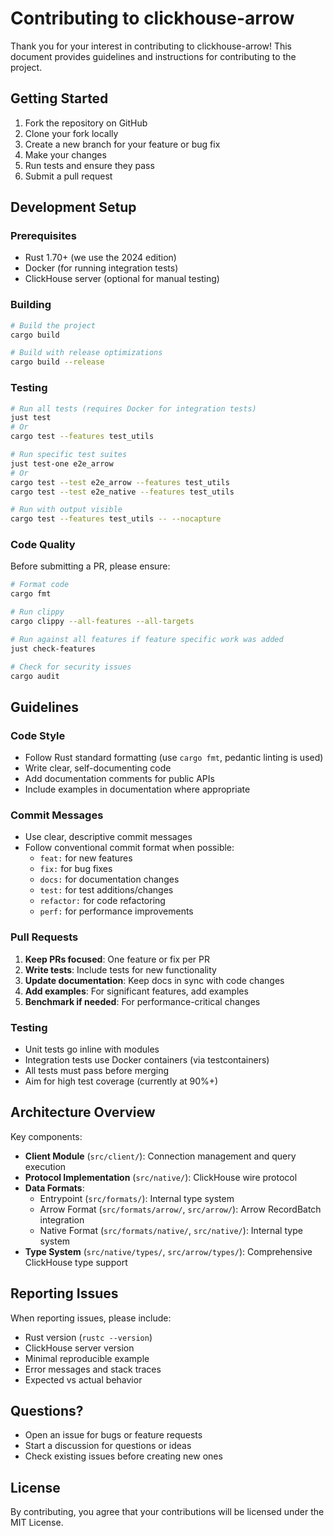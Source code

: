 # Contributing to clickhouse-arrow

Thank you for your interest in contributing to clickhouse-arrow! This document provides guidelines and instructions for contributing to the project.

## Getting Started

1. Fork the repository on GitHub
2. Clone your fork locally
3. Create a new branch for your feature or bug fix
4. Make your changes
5. Run tests and ensure they pass
6. Submit a pull request

## Development Setup

### Prerequisites

- Rust 1.70+ (we use the 2024 edition)
- Docker (for running integration tests)
- ClickHouse server (optional for manual testing)

### Building

```bash
# Build the project
cargo build

# Build with release optimizations
cargo build --release
```

### Testing

```bash
# Run all tests (requires Docker for integration tests)
just test
# Or
cargo test --features test_utils

# Run specific test suites
just test-one e2e_arrow
# Or
cargo test --test e2e_arrow --features test_utils
cargo test --test e2e_native --features test_utils

# Run with output visible
cargo test --features test_utils -- --nocapture
```

### Code Quality

Before submitting a PR, please ensure:

```bash
# Format code
cargo fmt

# Run clippy
cargo clippy --all-features --all-targets

# Run against all features if feature specific work was added
just check-features

# Check for security issues
cargo audit
```

## Guidelines

### Code Style

- Follow Rust standard formatting (use `cargo fmt`, pedantic linting is used)
- Write clear, self-documenting code
- Add documentation comments for public APIs
- Include examples in documentation where appropriate

### Commit Messages

- Use clear, descriptive commit messages
- Follow conventional commit format when possible:
  - `feat:` for new features
  - `fix:` for bug fixes
  - `docs:` for documentation changes
  - `test:` for test additions/changes
  - `refactor:` for code refactoring
  - `perf:` for performance improvements

### Pull Requests

1. **Keep PRs focused**: One feature or fix per PR
2. **Write tests**: Include tests for new functionality
3. **Update documentation**: Keep docs in sync with code changes
4. **Add examples**: For significant features, add examples
5. **Benchmark if needed**: For performance-critical changes

### Testing

- Unit tests go inline with modules
- Integration tests use Docker containers (via testcontainers)
- All tests must pass before merging
- Aim for high test coverage (currently at 90%+)

## Architecture Overview

Key components:

- **Client Module** (`src/client/`): Connection management and query execution
- **Protocol Implementation** (`src/native/`): ClickHouse wire protocol
- **Data Formats**:
  - Entrypoint (`src/formats/`): Internal type system
  - Arrow Format (`src/formats/arrow/`, `src/arrow/`): Arrow RecordBatch integration
  - Native Format (`src/formats/native/`, `src/native/`): Internal type system
- **Type System** (`src/native/types/`, `src/arrow/types/`): Comprehensive ClickHouse type support

## Reporting Issues

When reporting issues, please include:

- Rust version (`rustc --version`)
- ClickHouse server version
- Minimal reproducible example
- Error messages and stack traces
- Expected vs actual behavior

## Questions?

- Open an issue for bugs or feature requests
- Start a discussion for questions or ideas
- Check existing issues before creating new ones

## License

By contributing, you agree that your contributions will be licensed under the MIT License.
